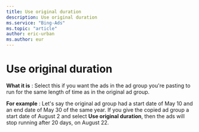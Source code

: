 ```yaml
---
title: Use original duration
description: Use original duration
ms.service: "Bing-Ads"
ms.topic: "article"
author: eric-urban
ms.author: eur
---
```


# Use original duration

**What it is** : Select this if you want the ads in the ad group you're pasting to run for the same length of time as in the original ad group.

**For example** : Let's say the original ad group had a start date of May 10 and an end date of May 30 of the same year. If you give the copied ad group a start date of August 2 and select **Use original duration**, then the ads will stop running after 20 days, on August 22.


